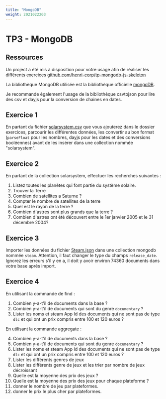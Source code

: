 ```yaml
---
title: "MongoDB"
weight: 2021022203
---
```


# TP3 - MongoDB

## Ressources

Un project a été mis à disposition pour votre usage afin de réaliser les différents exercices
<a href="https://github.com/henri-corp/tp-mongodb-js-skeleton" target="_blank">
github.com/henri-corp/tp-mongodb-js-skeleton</a>

La bibliothèque MongoDB utilisée est la bibliothèque officielle
<a href="https://docs.mongodb.com/drivers/node/current/usage-examples/" target="_blank">mongoDB</a>.

Je recommande également l'usage de la bibliothèque csvtojson pour lire des csv et dayjs pour la conversion de chaines en dates.


## Exercice 1
En partant du fichier [solarsystem.csv](../solarsystem.csv) que vous ajouterez dans le dossier exercices, parcourir les différentes données, les convertir au bon format
(`parseFloat` pour les nombres, dayjs pour les dates et des conversions booléennes) avant de les insérer dans une collection nommée "solarsystem".

## Exercice 2
En partant de la collection solarsystem, effectuer les recherches suivantes : 

1. Listez toutes les planètes qui font partie du système solaire.
2. Trouver la Terre
3. Combien de satellites a Saturne ?
4. Compter le nombre de satellites de la terre
5. Quel est le rayon de la terre ?
6. Combien d'astres sont plus grands que la terre ?
7. Combien d'astres ont été découvert entre le 1er janvier 2005 et le 31 décembre 2004?

## Exercice 3
Importer les données du fichier [Steam.json](../steam.json) dans une collection mongodb nommée `steam`.
Attention, il faut changer le type du champs `release_date`.
Ignorez les erreurs s'il y en a, il doit y avoir environ 74360 documents dans votre base après import.

## Exercice 4

En utilisant la commande de find :
1. Combien y-a-t'il de documents dans la base ?
2. Combien y-a-t'il de documents qui sont du genre `documentary` ?
3. Lister les noms et steam App Id des documents qui ne sont pas de type `dlc` et qui ont un prix compris entre 100 et 120 euros ?

En utilisant la commande aggregate :

4. Combien y-a-t'il de documents dans la base ? 
5. Combien y-a-t'il de documents qui sont du genre `documentary` ?
6. Lister les noms et steam App Id des documents qui ne sont pas de type `dlc` et qui ont un prix compris entre 100 et 120 euros ?
7. Lister les différents genres de jeux
8. Lister les différents genre de jeux et les trier par nombre de jeux décroissant
9. Quelle est la moyenne des prix des jeux ?
10. Quelle est la moyenne des prix des jeux pour chaque plateforme ?
11. donner le nombre de jeu par plateformes.
12. donner le prix le plus cher par plateformes.





